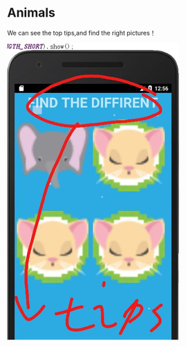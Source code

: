 # Animals

We can see the top tips,and find the right pictures！ 

![](https://github.com/xpiqiu/game-animals/blob/master/tips.jpg)
